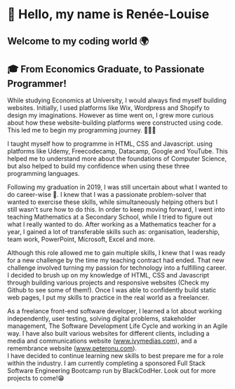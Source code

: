 # :wave: Hello, my name is Renée-Louise
## Welcome to my coding world 🌍

## 🎓 From Economics Graduate, to Passionate Programmer! 

While studying Economics at University, I would always find myself building websites. Initially, I used platforms like Wix, Wordpress and Shopify to design my imaginations.
However as time went on, I grew more curious about how these website-building platforms were constructed using code. This led me to begin my programming journey. 👩🏿‍💻


I taught myself how to programme in HTML, CSS and Javascript. using platforms like Udemy, Freecodecamp, Datacamp, Google and YouTube. 
This helped me to understand more about the foundations of Computer Science, but also helped to build my confidence when using these three programming languages.


Following my graduation in 2019, I was still uncertain about what I wanted to do career-wise 🤔. 
I knew that I was a passionate problem-solver that wanted to exercise these skills, while simultaneously helping others but I still wasn't sure how to do this. 
In order to keep moving forward, I went into teaching Mathematics at a Secondary School, while I tried to figure out what I really wanted to do. 
After working as a Mathematics teacher for a year, I gained a lot of transferable skills such as: organisation, leadership, team work, PowerPoint, Microsoft, Excel and more.  

Although this role allowed me to gain multiple skills, I knew that I was ready for a new challenge by the time my teaching contract had ended. That new challenge involved turning my passion for technology into a fulfilling career. 
I decided to brush up on my knowledge of HTML, CSS and Javascript through building various projects and responsive websites (Check my Github to see some of them!). Once I was able to confidently build static web pages, 
I put my skills to practice in the real world as a freelancer. 

As a freelance front-end software developer, I learned a lot about working independently, user testing, solving digital problems, stakeholder management, The Software Development Life Cycle and working in an Agile way. 
I have also built various websites for different clients, including a media and communications website (www.ivymedias.com), and a remembrance website (www.peteronu.com).  
I have decided to continue learning new skills to best prepare me for a role within the industry. 
I am currently completing a sponsored Full Stack Software Engineering Bootcamp run by BlackCodHer. Look out for more projects to come!😁
